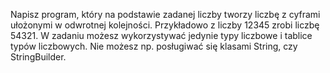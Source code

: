 Napisz program, który na podstawie zadanej liczby tworzy liczbę z cyframi ułożonymi w odwrotnej kolejności.
Przykładowo z liczby 12345 zrobi liczbę 54321. W zadaniu możesz wykorzystywać jedynie typy liczbowe i tablice typów liczbowych. 
Nie możesz np. posługiwać się klasami String, czy StringBuilder.
